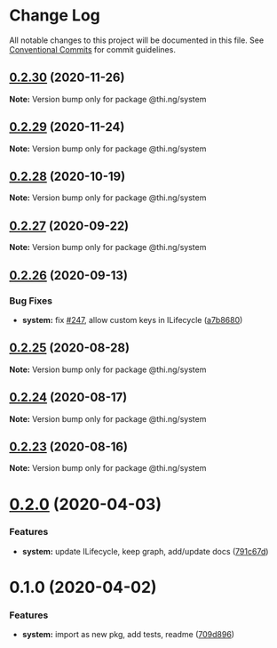 # Change Log

All notable changes to this project will be documented in this file.
See [Conventional Commits](https://conventionalcommits.org) for commit guidelines.

## [0.2.30](https://github.com/thi-ng/umbrella/compare/@thi.ng/system@0.2.29...@thi.ng/system@0.2.30) (2020-11-26)

**Note:** Version bump only for package @thi.ng/system





## [0.2.29](https://github.com/thi-ng/umbrella/compare/@thi.ng/system@0.2.28...@thi.ng/system@0.2.29) (2020-11-24)

**Note:** Version bump only for package @thi.ng/system





## [0.2.28](https://github.com/thi-ng/umbrella/compare/@thi.ng/system@0.2.27...@thi.ng/system@0.2.28) (2020-10-19)

**Note:** Version bump only for package @thi.ng/system





## [0.2.27](https://github.com/thi-ng/umbrella/compare/@thi.ng/system@0.2.26...@thi.ng/system@0.2.27) (2020-09-22)

**Note:** Version bump only for package @thi.ng/system





## [0.2.26](https://github.com/thi-ng/umbrella/compare/@thi.ng/system@0.2.25...@thi.ng/system@0.2.26) (2020-09-13)


### Bug Fixes

* **system:** fix [#247](https://github.com/thi-ng/umbrella/issues/247), allow custom keys in ILifecycle ([a7b8680](https://github.com/thi-ng/umbrella/commit/a7b86804255f22cbdbcaf128854ba615fb5cf20f))





## [0.2.25](https://github.com/thi-ng/umbrella/compare/@thi.ng/system@0.2.24...@thi.ng/system@0.2.25) (2020-08-28)

**Note:** Version bump only for package @thi.ng/system





## [0.2.24](https://github.com/thi-ng/umbrella/compare/@thi.ng/system@0.2.23...@thi.ng/system@0.2.24) (2020-08-17)

**Note:** Version bump only for package @thi.ng/system





## [0.2.23](https://github.com/thi-ng/umbrella/compare/@thi.ng/system@0.2.22...@thi.ng/system@0.2.23) (2020-08-16)

**Note:** Version bump only for package @thi.ng/system





# [0.2.0](https://github.com/thi-ng/umbrella/compare/@thi.ng/system@0.1.0...@thi.ng/system@0.2.0) (2020-04-03)


### Features

* **system:** update ILifecycle, keep graph, add/update docs ([791c67d](https://github.com/thi-ng/umbrella/commit/791c67d446c5fae041831a16b250b5cfd62312d0))





# 0.1.0 (2020-04-02)


### Features

* **system:** import as new pkg, add tests, readme ([709d896](https://github.com/thi-ng/umbrella/commit/709d896cee964dc876e1e53c95a3b77a00d8c433))
